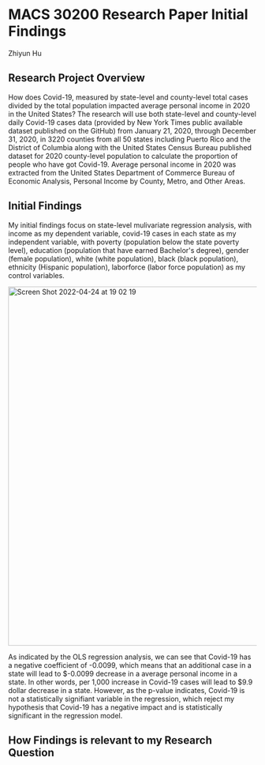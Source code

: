 # MACS 30200 Research Paper Initial Findings
Zhiyun Hu

## Research Project Overview

How does Covid-19, measured by state-level and county-level total cases divided by the total population impacted average personal income 
in 2020 in the United States? 
The research will use both state-level and county-level daily Covid-19 cases data 
(provided by New York Times public available dataset published on the GitHub) from January 21, 2020, 
through December 31, 2020, in 3220 counties from all 50 
states including Puerto Rico and the District of Columbia along 
with the United States Census Bureau published dataset for 2020 county-level 
population to calculate the proportion of people who have got Covid-19. 
Average personal income in 2020 was extracted from the United States 
Department of Commerce Bureau of Economic Analysis, Personal Income 
by County, Metro, and Other Areas.

## Initial Findings
My initial findings focus on state-level mulivariate regression analysis, with income as my dependent variable, covid-19 cases in each state as my
independent variable, with poverty (population below the state poverty level), education (population that have earned Bachelor's degree), gender
(female population), white (white population), black (black population), ethnicity (Hispanic population), laborforce (labor force population) as 
my control variables. 

<img width="727" alt="Screen Shot 2022-04-24 at 19 02 19" src="https://user-images.githubusercontent.com/89923088/165002433-d5140e34-f21a-43be-9575-0b2966c6283c.png">

As indicated by the OLS regression analysis, we can see that Covid-19 has a negative coefficient of -0.0099, which means that an additional case in 
a state will lead to $-0.0099 decrease in a average personal income in a state. In other words, per 1,000 increase in Covid-19 cases 
will lead to $9.9 dollar decrease in a state. However, as the p-value indicates, Covid-19 is not a statistically signifiant variable in the regression,
which reject my hypothesis that Covid-19 has a negative impact and is statistically significant in the regression model. 

## How Findings is relevant to my Research Question




